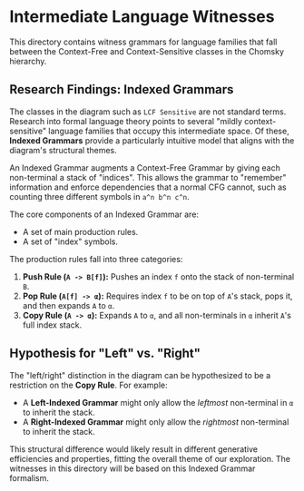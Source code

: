 # Intermediate Language Witnesses

This directory contains witness grammars for language families that fall between the Context-Free and Context-Sensitive classes in the Chomsky hierarchy.

## Research Findings: Indexed Grammars

The classes in the diagram such as `LCF Sensitive` are not standard terms. Research into formal language theory points to several "mildly context-sensitive" language families that occupy this intermediate space. Of these, **Indexed Grammars** provide a particularly intuitive model that aligns with the diagram's structural themes.

An Indexed Grammar augments a Context-Free Grammar by giving each non-terminal a stack of "indices". This allows the grammar to "remember" information and enforce dependencies that a normal CFG cannot, such as counting three different symbols in `a^n b^n c^n`.

The core components of an Indexed Grammar are:
- A set of main production rules.
- A set of "index" symbols.

The production rules fall into three categories:
1.  **Push Rule (`A -> B[f]`):** Pushes an index `f` onto the stack of non-terminal `B`.
2.  **Pop Rule (`A[f] -> α`):** Requires index `f` to be on top of `A`'s stack, pops it, and then expands `A` to `α`.
3.  **Copy Rule (`A -> α`):** Expands `A` to `α`, and all non-terminals in `α` inherit `A`'s full index stack.

## Hypothesis for "Left" vs. "Right"

The "left/right" distinction in the diagram can be hypothesized to be a restriction on the **Copy Rule**. For example:
- A **Left-Indexed Grammar** might only allow the *leftmost* non-terminal in `α` to inherit the stack.
- A **Right-Indexed Grammar** might only allow the *rightmost* non-terminal to inherit the stack.

This structural difference would likely result in different generative efficiencies and properties, fitting the overall theme of our exploration. The witnesses in this directory will be based on this Indexed Grammar formalism.